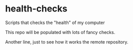# health-checks
Scripts that checks the "health" of my computer

This repo will be populated with lots of fancy checks.

Another line, just to see how it works the remote repository.
